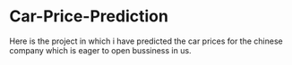 # Car-Price-Prediction
Here is the project in which i have predicted the car prices for the chinese company which is eager to open bussiness in us.
